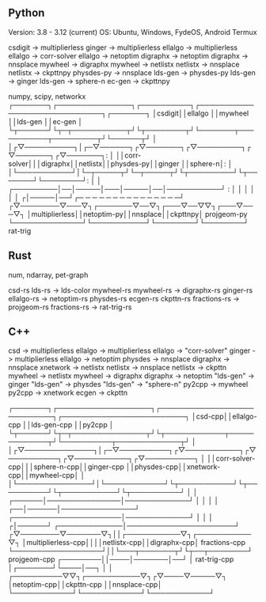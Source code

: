 ## Python

Version: 3.8 - 3.12 (current)
OS: Ubuntu, Windows, FydeOS, Android Termux

csdigit -> multiplierless
ginger   -> multiplierless
ellalgo -> multiplierless
ellalgo -> corr-solver
ellalgo -> netoptim
digraphx -> netoptim
digraphx -> nnsplace
mywheel -> digraphx
mywheel -> netlistx
netlistx -> nnsplace
netlistx -> ckpttnpy
physdes-py -> nnsplace
lds-gen -> physdes-py
lds-gen -> ginger
lds-gen -> sphere-n
ec-gen -> ckpttnpy


numpy, scipy, networkx
┌───────┐┌───────────────┐┌──────────┐┌──────────────────────────────┐┌───────┐
│csdigit││ellalgo        ││mywheel   ││lds-gen                       ││ec-gen │
└┬──────┘└┬─┬───────────┬┘└┬────────┬┘└───────┬───────────┬─────────┬┘└──────┬┘
 │        │┌▽──────────┐│┌─▽──────┐┌▽───────┐┌▽─────────┐┌▽───────┐┌▽───────┐:
 │        ││corr-solver│││digraphx││netlistx││physdes-py││ginger  ││sphere-n│:
 │        │└───────────┘│└─┬─────┬┘└─┬─────┬┘└┬─────────┘└┬───────┘└────────┘:
 │        │   ┌─────────│──│─────│───│─────│──│───────────┘                  :
 │        │   │         │  │     │  ┌│─────│──┘┌─ ─ ─ ─ ─ ─ ─ ─ ─ ─ ─ ─ ─ ─ ─┘
┌▽────────▽───▽┐┌───────▽──▽┐┌───▽──▽▽┐┌───▽───▽┐
│multiplierless││netoptim-py││nnsplace││ckpttnpy│    projgeom-py
└──────────────┘└───────────┘└────────┘└────────┘    rat-trig

## Rust

num, ndarray, pet-graph

csd-rs
lds-rs -> lds-color
mywheel-rs
mywheel-rs -> digraphx-rs
ginger-rs
ellalgo-rs -> netoptim-rs
physdes-rs
ecgen-rs
ckpttn-rs
fractions-rs -> projgeom-rs
fractions-rs -> rat-trig-rs

## C++

csd -> multiplierless
ellalgo -> multiplierless
ellalgo -> "corr-solver"
ginger   -> multiplierless
ellalgo -> netoptim
physdes -> nnsplace
digraphx -> nnsplace
xnetwork -> netlistx
netlistx -> nnsplace
netlistx -> ckpttn
mywheel -> netlistx
mywheel -> digraphx
digraphx -> netoptim
"lds-gen" -> ginger
"lds-gen" -> physdes
"lds-gen" -> "sphere-n"
py2cpp -> mywheel
py2cpp -> xnetwork
ecgen -> ckpttn

┌───────┐┌───────────────────┐┌────────────────────────────┐┌─────────────────────────┐
│csd-cpp││ellalgo-cpp        ││lds-gen-cpp                 ││py2cpp                   │
└┬──────┘└┬─┬───────────────┬┘└┬────────────┬─────────────┬┘└──────────┬─────────────┬┘
 │        │┌▽──────────────┐│┌─▽──────────┐┌▽───────────┐┌▽──────────┐┌▽───────────┐┌▽──────────┐
 │        ││corr-solver-cpp│││sphere-n-cpp││ginger-cpp  ││physdes-cpp││xnetwork-cpp││mywheel-cpp│
 │        │└───────────────┘│└────────────┘└┬───────────┘└┬──────────┘└┬───────────┘└┬──────────┘
 │        │          ┌──────│───────────────│─────────────┘            │             │
 │        │       ┌──│──────│───────────────┘   ┌──────────────────────│─────────────┘
 │        │       │ ┌│──────┘     ┌─────────────│──────────────────────┘
┌▽────────▽───────▽┐││┌───────────▽┐┌───────────▽┐
│multiplierless-cpp││││netlistx-cpp││digraphx-cpp│            fractions-cpp
└──────────────────┘││└───┬───────┬┘└┬──┬────────┘            projgeom-cpp
           ┌────────││────│───────│──┘  │                     rat-trig-cpp
           │┌───────┘└────│──┐    │     │
┌──────────▽▽┐┌───────────▽┐┌▽────▽─────▽┐
│netoptim-cpp││ckpttn-cpp  ││nnsplace-cpp│
└────────────┘└────────────┘└────────────┘
